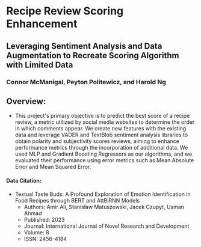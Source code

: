 # Recipe Review Scoring Enhancement
## Leveraging Sentiment Analysis and Data Augmentation to Recreate Scoring Algorithm with Limited Data
### Connor McManigal, Peyton Politewicz, and Harold Ng

## Overview:

- This project's primary objective is to predict the best score of a recipe review, a metric utilized by social media websites to determine the order in which comments appear. We create new features with the existing data and leverage VADER and TextBlob sentiment analysis libraries to obtain polarity and subjectivity scores reviews, aiming to enhance performance metrics through the incorporation of additional data. We used MLP and Gradient Boosting Regressors as our algorithms, and we evaluated their performance using error metrics such as Mean Absolute Error and Mean Squared Error.


#### Data Citation:

- Textual Taste Buds: A Profound Exploration of Emotion Identification in Food Recipes through BERT and AttBiRNN Models
  - Authors: Amir Ali, Stanisław Matuszewski, Jacek Czupyt, Usman Ahmad
  - Published: 2023
  - Journal: International Journal of Novel Research and Development
  - Volume: 8
  - ISSN: 2456-4184

